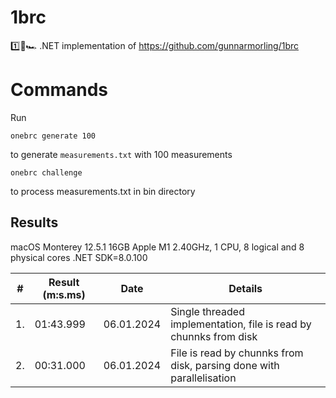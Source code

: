# 1brc
1️⃣🐝🏎️ .NET implementation of https://github.com/gunnarmorling/1brc

# Commands
Run 

`onebrc generate 100`

to generate `measurements.txt` with 100 measurements

`onebrc challenge`

to process measurements.txt in bin directory

## Results
macOS Monterey 12.5.1 16GB
Apple M1 2.40GHz, 1 CPU, 8 logical and 8 physical cores
.NET SDK=8.0.100

| # | Result (m:s.ms) |    Date   |  Details     |
|---|-----------------|-----------|---------------
| 1.|        01:43.999| 06.01.2024| Single threaded implementation, file is read by chunnks from disk |
| 2.|        00:31.000| 06.01.2024| File is read by chunnks from disk, parsing done with parallelisation |

